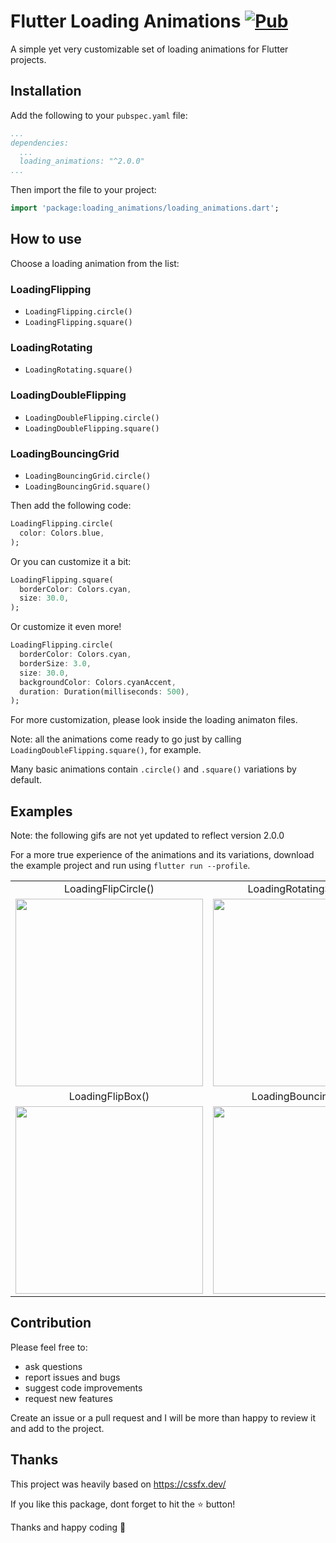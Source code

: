 # Flutter Loading Animations [![Pub](https://img.shields.io/pub/v/loading_animations)](https://pub.dev/packages/loading_animations)

A simple yet very customizable set of loading animations for Flutter projects.

## Installation

Add the following to your `pubspec.yaml` file:

```yaml
...
dependencies:
  ...
  loading_animations: "^2.0.0"
...
```

Then import the file to your project:
```dart
import 'package:loading_animations/loading_animations.dart';
```

## How to use

Choose a loading animation from the list:
### LoadingFlipping
- `LoadingFlipping.circle()`
- `LoadingFlipping.square()`
### LoadingRotating
- `LoadingRotating.square()`
### LoadingDoubleFlipping
- `LoadingDoubleFlipping.circle()`
- `LoadingDoubleFlipping.square()`
### LoadingBouncingGrid
- `LoadingBouncingGrid.circle()`
- `LoadingBouncingGrid.square()`


Then add the following code:
```dart
LoadingFlipping.circle(
  color: Colors.blue,
);
```
Or you can customize it a bit:
```dart
LoadingFlipping.square(
  borderColor: Colors.cyan,
  size: 30.0,
);
```
Or customize it even more!
```dart
LoadingFlipping.circle(
  borderColor: Colors.cyan,
  borderSize: 3.0,
  size: 30.0,
  backgroundColor: Colors.cyanAccent,
  duration: Duration(milliseconds: 500),
);
```

For more customization, please look inside the loading animaton files.

Note: all the animations come ready to go just by calling `LoadingDoubleFlipping.square()`, for example.

Many basic animations contain `.circle()` and `.square()` variations by default.

## Examples

Note: the following gifs are not yet updated to reflect version 2.0.0

For a more true experience of the animations and its variations, download the example project and run using `flutter run --profile`.

<table>
<tr>
<td align="center">
LoadingFlipCircle()
</td>
<td align="center">
LoadingRotatingSquare()
</td>
</tr>
<tr>
<td align="center"><img src="https://github.com/cytryn/loading-animations/blob/master/assets/LoadingFlipCircle.gif?raw=true" width="300"></td>
<td align="center"><img src="https://github.com/cytryn/loading-animations/blob/master/assets/LoadingRotatingSquare.gif?raw=true" width="300"></td>
</tr>
<tr>
<td align="center">
LoadingFlipBox()
</td>
<td align="center">
LoadingBouncingGrid()
</td>
</tr>
<tr>
<td align="center"><img src="https://github.com/cytryn/loading-animations/blob/master/assets/LoadingFlipBox.gif?raw=true" width="300"></td>
<td align="center"><img src="https://github.com/cytryn/loading-animations/blob/master/assets/LoadingBouncingGrid.gif?raw=true" width="300"></td>
</tr>

</table>


## Contribution

Please feel free to:
- ask questions
- report issues and bugs
- suggest code improvements
- request new features

Create an issue or a pull request and I will be more than happy to review it and add to the project.

## Thanks

This project was heavily based on https://cssfx.dev/

If you like this package, dont forget to hit the ⭐️ button!

Thanks and happy coding 👻

